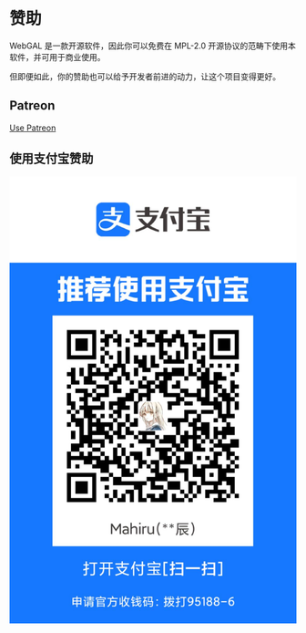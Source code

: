# 赞助

WebGAL 是一款开源软件，因此你可以免费在 MPL-2.0 开源协议的范畴下使用本软件，并可用于商业使用。

但即便如此，你的赞助也可以给予开发者前进的动力，让这个项目变得更好。

## Patreon

[Use Patreon](https://www.patreon.com/WebGAL)

## 使用支付宝赞助

![img.png](./img.png)
